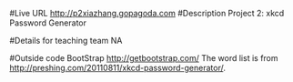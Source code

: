 #Live URL
http://p2xiazhang.gopagoda.com
#Description
Project 2: xkcd Password Generator

#Details for teaching team
NA

#Outside code
BootStrap http://getbootstrap.com/
The word list is from http://preshing.com/20110811/xkcd-password-generator/.
